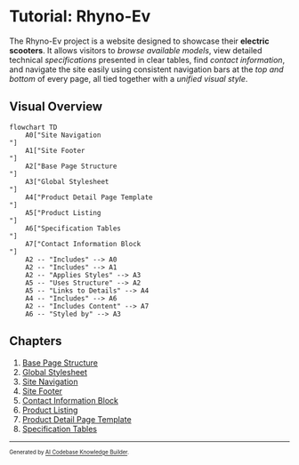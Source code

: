 # Tutorial: Rhyno-Ev

The Rhyno-Ev project is a website designed to showcase their **electric scooters**.
It allows visitors to *browse available models*, view detailed technical *specifications* presented in clear tables, find *contact information*, and navigate the site easily using consistent navigation bars at the *top and bottom* of every page, all tied together with a *unified visual style*.


## Visual Overview

```mermaid
flowchart TD
    A0["Site Navigation
"]
    A1["Site Footer
"]
    A2["Base Page Structure
"]
    A3["Global Stylesheet
"]
    A4["Product Detail Page Template
"]
    A5["Product Listing
"]
    A6["Specification Tables
"]
    A7["Contact Information Block
"]
    A2 -- "Includes" --> A0
    A2 -- "Includes" --> A1
    A2 -- "Applies Styles" --> A3
    A5 -- "Uses Structure" --> A2
    A5 -- "Links to Details" --> A4
    A4 -- "Includes" --> A6
    A2 -- "Includes Content" --> A7
    A6 -- "Styled by" --> A3
```

## Chapters

1. [Base Page Structure
](01_base_page_structure_.md)
2. [Global Stylesheet
](02_global_stylesheet_.md)
3. [Site Navigation
](03_site_navigation_.md)
4. [Site Footer
](04_site_footer_.md)
5. [Contact Information Block
](05_contact_information_block_.md)
6. [Product Listing
](06_product_listing_.md)
7. [Product Detail Page Template
](07_product_detail_page_template_.md)
8. [Specification Tables
](08_specification_tables_.md)

---

<sub><sup>Generated by [AI Codebase Knowledge Builder](https://github.com/The-Pocket/Tutorial-Codebase-Knowledge).</sup></sub>
